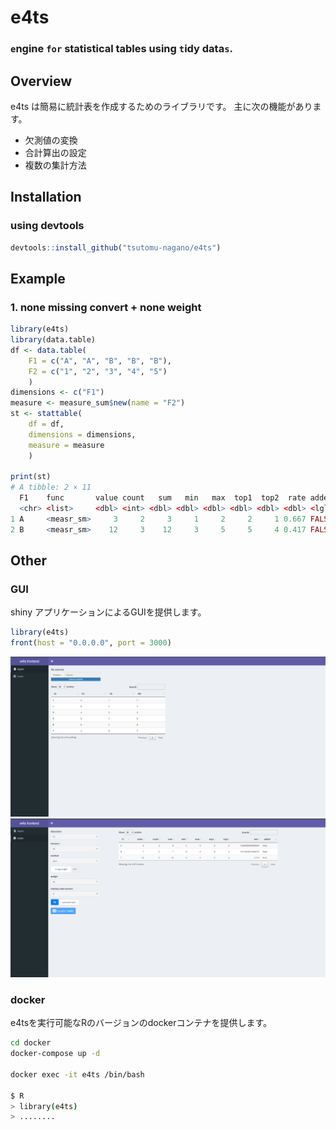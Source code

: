 # e4ts
### `e`ngine `for` statistical tables using `t`idy data`s`.

## Overview
e4ts は簡易に統計表を作成するためのライブラリです。
主に次の機能があります。
- 欠測値の変換
- 合計算出の設定
- 複数の集計方法

## Installation
### using devtools
```R
devtools::install_github("tsutomu-nagano/e4ts")
```

## Example
### 1. none missing convert + none weight
```R
library(e4ts)
library(data.table)
df <- data.table(
	F1 = c("A", "A", "B", "B", "B"),
	F2 = c("1", "2", "3", "4", "5")
	)
dimensions <- c("F1")
measure <- measure_sum$new(name = "F2")
st <- stattable(
	df = df,
	dimensions = dimensions,
	measure = measure
	)

print(st)
# A tibble: 2 × 11
  F1    func       value count   sum   min   max  top1  top2  rate added
  <chr> <list>     <dbl> <int> <dbl> <dbl> <dbl> <dbl> <dbl> <dbl> <lgl>
1 A     <measr_sm>     3     2     3     1     2     2     1 0.667 FALSE
2 B     <measr_sm>    12     3    12     3     5     5     4 0.417 FALSE

```

## Other
### GUI
shiny アプリケーションによるGUIを提供します。
```R
library(e4ts)
front(host = "0.0.0.0", port = 3000)
```
![screenshot1](/assets/screenshot1.png)
![screenshot2](/assets/screenshot2.png)

### docker
e4tsを実行可能なRのバージョンのdockerコンテナを提供します。
```sh
cd docker
docker-compose up -d

docker exec -it e4ts /bin/bash

$ R
> library(e4ts)
> ........
```
